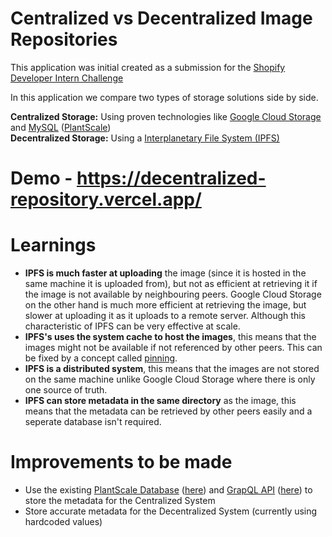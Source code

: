 # Centralized vs Decentralized Image Repositories

This application was initial created as a submission for the [Shopify Developer Intern Challenge](https://docs.google.com/document/d/1eg3sJTOwtyFhDopKedRD6142CFkDfWp1QvRKXNTPIOc/edit)

In this application we compare two types of storage solutions side by side.

**Centralized Storage:** Using proven technologies like [Google Cloud Storage](https://cloud.google.com/storage/) and [MySQL](https://www.mysql.com/) ([PlantScale](https://planetscale.com/))  
**Decentralized Storage:** Using a [Interplanetary File System (IPFS)](https://ipfs.io/)

# Demo - https://decentralized-repository.vercel.app/

# Learnings
* **IPFS is much faster at uploading** the image (since it is hosted in the same machine it is uploaded from), but not as efficient at retrieving it if the image is not available by neighbouring peers. Google Cloud Storage on the other hand is much more efficient at retrieving the image, but slower at uploading it as it uploads to a remote server. Although this characteristic of IPFS can be very effective at scale.
* **IPFS's uses the system cache to host the images**, this means that the images might not be available if not referenced by other peers. This can be fixed by a concept called [pinning](https://docs.ipfs.io/concepts/persistence/#pinning-in-context).
* **IPFS is a distributed system**, this means that the images are not stored on the same machine unlike Google Cloud Storage where there is only one source of truth.
* **IPFS can store metadata in the same directory** as the image, this means that the metadata can be retrieved by other peers easily and a seperate database isn't required.

# Improvements to be made
* Use the existing [PlantScale Database](https://planetscale.com/) ([here](https://github.com/dharshatharan/decentralized_repository/blob/main/prisma/schema.prisma)) and [GrapQL API](https://graphql.org/) ([here](https://github.com/dharshatharan/decentralized_repository/blob/main/pages/api/graphql.ts)) to store the metadata for the Centralized System
* Store accurate metadata for the Decentralized System (currently using hardcoded values)